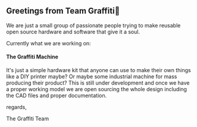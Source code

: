 ## Greetings from Team Graffiti👋
We are just a small group of passionate people trying to make reusable open source hardware and software that give it a soul. 

Currently what we are working on:
#### The Graffiti Machine 
It's just a simple hardware kit that anyone can use to make their own things like a DIY printer maybe? Or maybe some industrial machine for mass producing their product?
This is still under development and once we have a proper working model we are open sourcing the whole design including the CAD files and proper documentation.

regards,

The Graffiti Team
